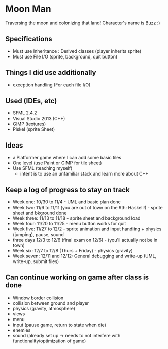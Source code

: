 # Moon Man
Traversing the moon and colonizing that land! Character's name is Buzz :)

## Specifications

- Must use Inheritance : Derived classes (player inherits sprite)
- Must use File I/O (sprite, background, quit button)

## Things I did use additionally
- exception handling (For each file I/O)

## Used (IDEs, etc)
- SFML 2.4.2
- Visual Studio 2013 (C++)
- GIMP (textures)
- Piskel (sprite Sheet)

## Ideas
- a Platformer game where I can add some basic tiles
- One level (use Paint or GIMP for tile sheet)
- Use SFML (teaching myself)
  - intent is to use an unfamiliar stack and learn more about C++

## Keep a log of progress to stay on track

- Week one:  10/30 to 11/4 - UML and basic plan done
- Week two:  11/6 to 11/11 (you are out of town on the 9th: Haskell!) - sprite sheet and bkground done
- Week three: 11/13 to 11/18 - sprite sheet and background load
- Week four: 11/20 to 11/25 - menu button works for quit
- Week five: 11/27 to 12/2 - sprite animation and input handling + physics (jumping), pause, sound
- three days 12/3 to 12/6 (final exam on 12/6) - (you'll actually not be in town)
- Week six: 12/7 to 12/8 (Thurs + Friday) - physics (gravity)
- Week seven: 12/11 and 12/12: General debugging and write-up (UML, write-up, submit files)

## Can continue working on game after class is done
- Window border collision
- collision between ground and player
- physics (gravity, atmosphere)
- views
- menu
- input (pause game, return to state when die)
- enemies
- sound (already set up -> needs to not interfere with functionality/optimization of game)

